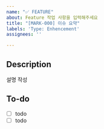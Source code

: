 ```yaml
---
name: "✅ FEATURE"
about: Feature 작업 사항을 입력해주세요
title: "[MARK-000] 이슈 요약"
labels: 'Type: Enhencement'
assignees: ''

---
```


## Description
설명 작성

## To-do
- [ ] todo
- [ ] todo

